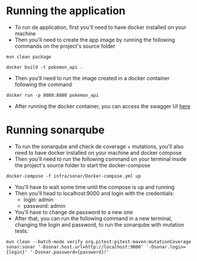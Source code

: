 # Running the application

- To run de application, first you'll need to have docker installed on your machine
- Then you'll need to create the app image by running the following commands on the project's source folder
```
mvn clean package
```
```
docker build -t pokemon_api .
```
- Then you'll need to run the image created in a docker container following the command
```
docker run -p 8080:8080 pokemon_api
```

- After running the docker container, you can access the swagger UI [here](http://localhost:8080/swagger-ui/index.html)

# Running sonarqube

- To run the sonarqube and check de coverage + mutations, you'll also need to have docker installed on your machine and docker compose
- Then you'll need to run the following command on your terminal inside the project's source folder to start the docker-compose
```
docker-compose -f infra/sonar/Docker-compose.yml up
```

- You'll have to wait some time until the compose is up and running
- Then you'll head to localhost:9000 and login with the credentials:
  - login: admin
  - password: admin
- You'll have to change de password to a new one
- After that, you can run the following command in a new terminal, changing the login and password, to run the sonarqube with mutation tests:
```
mvn clean --batch-mode verify org.pitest:pitest-maven:mutationCoverage sonar:sonar '-Dsonar.host.url=http://localhost:9000' '-Dsonar.login={login}' '-Dsonar.password={password}!'
```